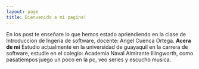 ```yaml
---
layout: page
title: Bienvenido a mi pagina!
---
```

<body>
En los post te enseñare lo que hemos estado apriendiendo en la clase de Introduccion de Ingeria de software, docente: Angel Cuenca Ortega.
  <body>                                                                                                                                                   
<b>Acera de mi</b>
<body>
Estudio actualmente en la universidad de guayaquil en la carrera de software, estudie en el colegio: Academia Naval Almirante Illingworth, como pasatiempos juego un poco en la pc, veo series y escucho musica.
<body>
